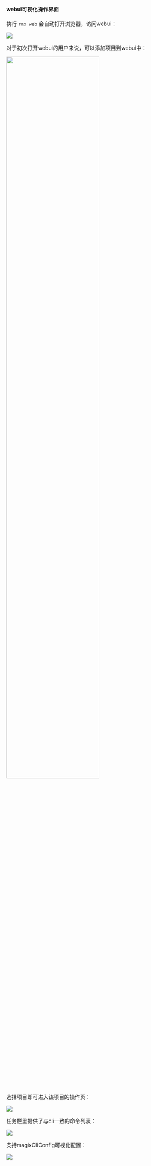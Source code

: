 #### webui可视化操作界面

执行 `rmx web` 会自动打开浏览器，访问webui：

<img src="https://img.alicdn.com/tfs/TB1nqz5r.Y1gK0jSZFMXXaWcVXa-1700-1010.png">

对于初次打开webui的用户来说，可以添加项目到webui中：

<img src="https://img.alicdn.com/tfs/TB1pYz4r1T2gK0jSZFvXXXnFXXa-832-554.png" style="width:70%;">

选择项目即可进入该项目的操作页：

<img src="https://img.alicdn.com/tfs/TB1dR24r4z1gK0jSZSgXXavwpXa-1918-1212.png">

任务栏里提供了与cli一致的命令列表：

<img src="https://img.alicdn.com/tfs/TB19JP7r5_1gK0jSZFqXXcpaXXa-1966-1250.png">

支持magixCliConfig可视化配置：

<img src="https://img.alicdn.com/tfs/TB1yTb4r8v0gK0jSZKbXXbK2FXa-2074-1580.png">

